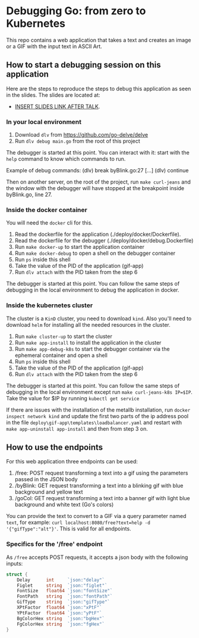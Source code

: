 # Debugging Go: from zero to Kubernetes

This repo contains a web application that takes a text and creates an image or a GIF with the input text in ASCII Art.

## How to start a debugging session on this application

Here are the steps to reproduce the steps to debug this application as seen in the slides. 
The slides are located at:

- [INSERT SLIDES LINK AFTER TALK]().

### In your local environment

1. Download `dlv` from <https://github.com/go-delve/delve>
2. Run `dlv debug main.go` from the root of this project

The debugger is started at this point. You can interact with it: start with the `help` command to know which commands to run.

Example of debug commands:
(dlv) break byBlink.go:27
[...]
(dlv) continue

Then on another server, on the root of the project, run `make curl-jeans` and the window with the debugger will have stopped at the breakpoint inside byBlink.go, line 27.

### Inside the docker container

You will need the `docker` cli for this.

1. Read the dockerfile for the application (./deploy/docker/Dockerfile).
2. Read the dockerfile for the debugger (./deploy/docker/debug.Dockerfile)
3. Run `make docker-up` to start the application container
4. Run `make docker-debug` to open a shell on the debugger container
5. Run `ps` inside this shell
6. Take the value of the PID of the application (gif-app)
7. Run `dlv attach` with the PID taken from the step 6

The debugger is started at this point. You can follow the same steps of debugging in the local environment to debug the application in docker.

### Inside the kubernetes cluster

The cluster is a `KinD` cluster, you need to download `kind`. Also you'll need to download `helm` for installing all the needed resources in the cluster. 

1. Run `make cluster-up` to start the cluster
2. Run `make app-install` to install the application in the cluster
3. Run `make app-debug-k8s` to start the debugger container via the ephemeral container and open a shell
4. Run `ps` inside this shell
5. Take the value of the PID of the application (gif-app)
6. Run `dlv attach` with the PID taken from the step 6

The debugger is started at this point. You can follow the same steps of debugging in the local environment except run `make curl-jeans-k8s IP=$IP`. Take the value for $IP by running `kubectl get service`

If there are issues with the installation of the metallb installation, run `docker inspect network kind` and update the first two parts of the ip address pool in the file `deploy\gif-app\templates\loadbalancer.yaml` and restart with `make app-uninstall app-install` and then from step 3 on.

## How to use the endpoints

For this web application three endpoints can be used:

1. /free: POST request transforming a text into a gif using the parameters passed in the JSON body
2. /byBlink: GET request transforming a text into a blinking gif with blue background and yellow text
3. /goCol: GET request transforming a text into a banner gif with light blue background and white text (Go's colors)

You can provide the text to convert to a GIF via a query parameter named `text`, for example: `curl localhost:8080/free?text=help -d '{"gifType":"alt"}'`. This is valid for all endpoints.

### Specifics for the '/free' endpoint

As `/free` accepts POST requests, it accepts a json body with the following inputs:

```go
struct {
    Delay      int     `json:"delay"`
    Figlet     string  `json:"figlet"`
    FontSize   float64 `json:"fontSize"`
    FontPath   string  `json:"fontPath"`
    GifType    string  `json:"gifType"`
    XPtFactor  float64 `json:"xPtF"`
    YPtFactor  float64 `json:"yPtF"`
    BgColorHex string  `json:"bgHex"`
    FgColorHex string  `json:"fgHex"`
}
```
